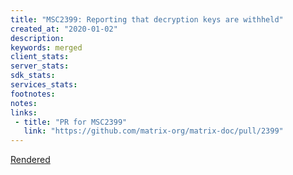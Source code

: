 ```yaml
---
title: "MSC2399: Reporting that decryption keys are withheld"
created_at: "2020-01-02"
description:
keywords: merged
client_stats:
server_stats:
sdk_stats:
services_stats:
footnotes:
notes:
links:
 - title: "PR for MSC2399"
   link: "https://github.com/matrix-org/matrix-doc/pull/2399"
---
```

[Rendered](https://github.com/uhoreg/matrix-doc/blob/reporting_no_key/proposals/2399-reporting-no-key-sent.md)
